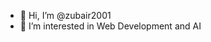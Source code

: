 - 👋 Hi, I’m @zubair2001
- 👀 I’m interested in Web Development and AI


<!---
zubair2001/zubair2001 is a ✨ special ✨ repository because its `README.md` (this file) appears on your GitHub profile.
You can click the Preview link to take a look at your changes.
--->
